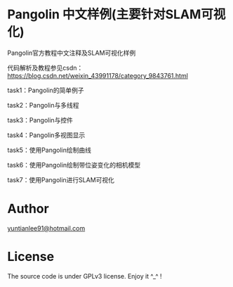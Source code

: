 # Pangolin 中文样例(主要针对SLAM可视化)

Pangolin官方教程中文注释及SLAM可视化样例

代码解析及教程参见csdn：https://blog.csdn.net/weixin_43991178/category_9843761.html

task1：Pangolin的简单例子

task2：Pangolin与多线程

task3：Pangolin与控件

task4：Pangolin多视图显示

task5：使用Pangolin绘制曲线

task6：使用Pangolin绘制带位姿变化的相机模型

task7：使用Pangolin进行SLAM可视化

# Author
yuntianlee91@hotmail.com

# License

The source code is under GPLv3 license. Enjoy it ^_^ ! 
